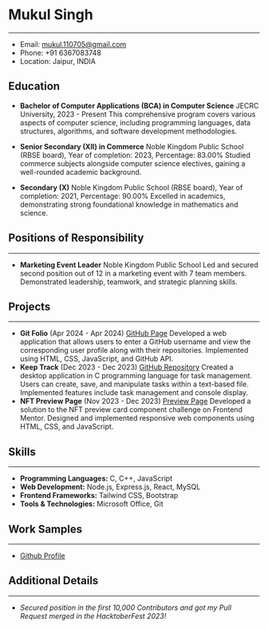 
# Mukul Singh
---
- Email: mukul.110705@gmail.com
- Phone: +91 6367083748
- Location: Jaipur, INDIA

## Education
- **Bachelor of Computer Applications (BCA) in Computer Science**
JECRC University, 2023 - Present
This comprehensive program covers various aspects of computer science, including programming languages, data structures, algorithms, and software development methodologies.

- **Senior Secondary (XII) in Commerce**
Noble Kingdom Public School (RBSE board), Year of completion: 2023, Percentage: 83.00%
Studied commerce subjects alongside computer science electives, gaining a well-rounded academic background.

- **Secondary (X)**
Noble Kingdom Public School (RBSE board), Year of completion: 2021, Percentage: 90.00%
Excelled in academics, demonstrating strong foundational knowledge in mathematics and science.

## Positions of Responsibility
---
- **Marketing Event Leader**
Noble Kingdom Public School
Led and secured second position out of 12 in a marketing event with 7 team members. Demonstrated leadership, teamwork, and strategic planning skills.

## Projects
---
- **Git Folio** (Apr 2024 - Apr 2024)
[GitHub Page](https://mukul1107.github.io/git-folio/)
Developed a web application that allows users to enter a GitHub username and view the corresponding user profile along with their repositories. Implemented using HTML, CSS, JavaScript, and GitHub API.
- **Keep Track** (Dec 2023 - Dec 2023)
[GitHub Repository](https://github.com/mukul1107/keep-track)
Created a desktop application in C programming language for task management. Users can create, save, and manipulate tasks within a text-based file. Implemented features include task management and console display.
- **NFT Preview Page** (Nov 2023 - Dec 2023)
[Preview Page](https://mukul1107.github.io/nft-card/)
Developed a solution to the NFT preview card component challenge on Frontend Mentor. Designed and implemented responsive web components using HTML, CSS, and JavaScript.

## Skills
---
- **Programming Languages:** C, C++, JavaScript
- **Web Development:** Node.js, Express.js, React, MySQL
- **Frontend Frameworks:** Tailwind CSS, Bootstrap
- **Tools & Technologies:** Microsoft Office, Git

## Work Samples
---
- [Github Profile](https://github.com/mukul1107)

## Additional Details
---
- *Secured position in the first 10,000 Contributors and got my Pull Request merged in the HacktoberFest 2023!*

